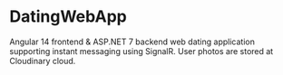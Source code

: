 # DatingWebApp

Angular 14 frontend & ASP.NET 7 backend web dating application supporting instant messaging using SignalR. 
User photos are stored at Cloudinary cloud.
